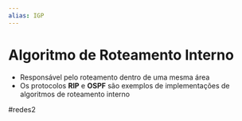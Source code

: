 ```yaml
---
alias: IGP
---
```


# Algoritmo de Roteamento Interno

- Responsável pelo roteamento dentro de uma mesma área
- Os protocolos **RIP** e **OSPF** são exemplos de implementações de algoritmos de roteamento interno

#redes2

